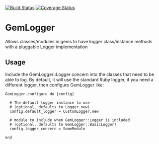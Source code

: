 [![Build Status](https://secure.travis-ci.org/wr0ngway/gem_logger.png)](http://travis-ci.org/wr0ngway/gem_logger)
[![Coverage Status](https://coveralls.io/repos/wr0ngway/gem_logger/badge.png?branch=master)](https://coveralls.io/r/wr0ngway/gem_logger?branch=master)

# GemLogger

Allows classes/modules in gems to have logger class/instance methods with a pluggable Logger implementation

## Usage

Include the GemLogger::Logger concern into the classes that need to be able to log.  By default, it will use the standard Ruby logger, if you need a different logger, then configure GemLogger like:

    GemLogger.configure do |config|
    
      # The default logger instance to use
      # (optional, defaults to Logger.new) 
      config.default_logger = CustomLogger.new
    
      # module to include when GemLogger::Logger is included
      # (optional, defaults to GemLogger::BasicLogger) 
      config.logger_concern = SomeModule
    
    end

